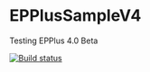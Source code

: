 EPPlusSampleV4
==============

Testing EPPlus 4.0 Beta

[![Build status](https://ci.appveyor.com/api/projects/status/kpg74ab5x3j9a3vj)](https://ci.appveyor.com/project/nypan/epplussamplev4)

